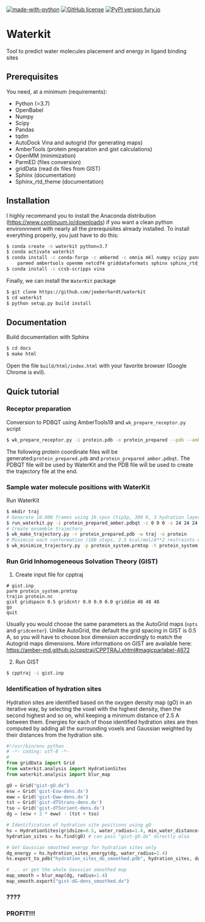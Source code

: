 [![made-with-python](https://img.shields.io/badge/Made%20with-Python-1f425f.svg)](https://www.python.org/) [![GitHub license](https://img.shields.io/github/license/Naereen/StrapDown.js.svg)](https://github.com/Naereen/StrapDown.js/blob/master/LICENSE) [![PyPI version fury.io](https://img.shields.io/badge/version-0.4-green.svg)](https://pypi.python.org/pypi/ansicolortags/) 

# Waterkit
Tool to predict water molecules placement and energy in ligand binding sites

## Prerequisites

You need, at a minimum (requirements):
* Python (=3.7)
* OpenBabel
* Numpy 
* Scipy
* Pandas
* tqdm
* AutoDock Vina and autogrid (for generating maps)
* AmberTools (protein preparation and gist calculations)
* OpenMM (minimization)
* ParmED (files conversion)
* gridData (read dx files from GIST)
* Sphinx (documentation)
* Sphinx_rtd_theme (documentation)

## Installation

I highly recommand you to install the Anaconda distribution (https://www.continuum.io/downloads) if you want a clean python environnment with nearly all the prerequisites already installed. To install everything properly, you just have to do this:
```bash
$ conda create -n waterkit python=3.7
$ conda activate waterkit
$ conda install -c conda-forge -c ambermd -c omnia mkl numpy scipy pandas openbabel \
    parmed ambertools openmm netcdf4 griddataformats sphinx sphinx_rtd_theme
$ conda install -c ccsb-scripps vina
```

Finally, we can install the `WaterKit` package
```bash
$ git clone https://github.com/jeeberhardt/waterkit
$ cd waterkit
$ python setup.py build install
```

## Documentation

Build documentation with Sphinx
```bash
$ cd docs
$ make html
```

Open the file ```build/html/index.html``` with your favorite browser (Google Chrome is evil).

## Quick tutorial

### Receptor preparation

Conversion to PDBQT using AmberTools19 and `wk_prepare_receptor.py` script
```bash
$ wk_prepare_receptor.py -i protein.pdb -o protein_prepared --pdb --amber_pdbqt
```

The following protein coordinate files will be generated:```protein_prepared.pdb``` and ```protein_prepared_amber.pdbqt```. The PDBQT file will be used by WaterKit and the PDB file will be used to create the trajectory file at the end.

### Sample water molecule positions with WaterKit

Run WaterKit
```bash
$ mkdir traj
# Generate 10.000 frames using 16 cpus (tip3p, 300 K, 3 hydration layers)
$ run_waterkit.py -i protein_prepared_amber.pdbqt -c 0 0 0 -s 24 24 24 -n 10000 -j 16 -o traj
# Create ensemble trajectory
$ wk_make_trajectory.py -r protein_prepared.pdb -w traj -o protein
# Minimize each conformation (100 steps, 2.5 kcal/mol/A**2 restraints on heavy atoms, CUDA)
$ wk_minimize_trajectory.py -p protein_system.prmtop -t protein_system.nc -o protein_min.nc
```

### Run Grid Inhomogeneous Solvation Theory (GIST)

1. Create input file for cpptraj
```
# gist.inp
parm protein_system.prmtop
trajin protein.nc
gist gridspacn 0.5 gridcntr 0.0 0.0 0.0 griddim 48 48 48
go
quit
```

Usually you would choose the same parameters as the AutoGrid maps (```npts``` and ```gridcenter```). Unlike AutoGrid, the default the grid spacing in GIST is 0.5 A, so you will have to choose box dimension accordingly to match the Autogrid maps dimensions. More informations on GIST are available here: https://amber-md.github.io/cpptraj/CPPTRAJ.xhtml#magicparlabel-4672

2. Run GIST

```bash
$ cpptraj -i gist.inp
```

### Identification of hydration sites
Hydration sites are identified based on the oxygen density map (gO) in an iterative way, by selecting the voxel with the highest density, then the second highest and so on, whil keeping a minimum distance of 2.5 A between them. Energies for each of those identified hydration sites are then computed by adding all the surrounding voxels and Gaussian weighted by their distances from the hydration site.

```python
#!/usr/bin/env python
# -*- coding: utf-8 -*-
#
from gridData import Grid
from waterkit.analysis import HydrationSites
from waterkit.analysis import blur_map

gO = Grid("gist-gO.dx")
esw = Grid('gist-Esw-dens.dx')
eww = Grid('gist-Eww-dens.dx')
tst = Grid('gist-dTStrans-dens.dx')
tso = Grid('gist-dTSorient-dens.dx')
dg = (esw + 2 * eww) - (tst + tso)

# Identification of hydration site positions using gO
hs = HydrationSites(gridsize=0.5, water_radius=1.4, min_water_distance=2.5, min_density=2.0)
hydration_sites = hs.find(gO) # can pass "gist-gO.dx" directly also

# Get Gaussian smoothed energy for hydration sites only
dg_energy = hs.hydration_sites_energy(dg, water_radius=1.4)
hs.export_to_pdb("hydration_sites_dG_smoothed.pdb", hydration_sites, dg_energy)

# ... or get the whole Gaussian smoothed map
map_smooth = blur_map(dg, radius=1.4)
map_smooth.export("gist-dG-dens_smoothed.dx")
```

### ????
### PROFIT!!!
